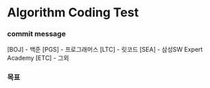 # Algorithm Coding Test

### commit message

[BOJ] - 백준
[PGS] - 프로그래머스
[LTC] - 릿코드
[SEA] - 삼성SW Expert Academy
[ETC] - 그외

### 목표
